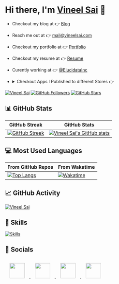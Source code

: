 # Hi there, I'm [Vineel Sai](https://vineelsai.com) 👋

- Checkout my blog at 👉 [Blog](https://vineelsai.com)
- Reach me out at 👉 mail@vineelsai.com
- Checkout my portfolio at 👉 [Portfolio](https://vineelsai.com/portfolio)
- Checkout my resume at 👉 [Resume](https://vineelsai.com/resume/resume.pdf)
- Curently working at 👉 [@ElucidataInc](https://github.com/ElucidataInc)
- <details>
    <summary>Checkout Apps I Published to different Stores 👉</summary>

    |App Name | App Logo | Published Date | Download |
    |---------|----------|----------------|----------|
    | Tic Tac Toe | ![Tic Tac Toe](https://github.com/VsTechDev/Tic-Tac-Toe/blob/main/app/src/main/ic_launcher-web.png?raw=true) | Jan 24, 2020 | [![Play Store](https://play.google.com/intl/en_us/badges/static/images/badges/en_badge_web_generic.png)](https://play.google.com/store/apps/details?id=com.vs.tictactoe) |
    | Sudoku | ![Sudoku](https://github.com/VsTechDev/Sudoku/blob/main/app/src/main/ic_app_icon-playstore.png?raw=true) | Mar 30, 2020 | [![Play Store](https://play.google.com/intl/en_us/badges/static/images/badges/en_badge_web_generic.png)](https://play.google.com/store/apps/details?id=com.vs.sudoku) |
    | Paint | ![Paint](https://github.com/VsTechDev/Paint/blob/main/app/src/main/ic_launcher_icon-playstore.png?raw=true) | Apr 30, 2020 | [![Play Store](https://play.google.com/intl/en_us/badges/static/images/badges/en_badge_web_generic.png)](https://play.google.com/store/apps/details?id=com.vs.paint) |
    | Calculator | ![Calculator](https://github.com/VsTechDev/Calculator/blob/main/app/src/main/ic_launcher-playstore.png?raw=true) | Oct 20, 2020 | [![Play Store](https://play.google.com/intl/en_us/badges/static/images/badges/en_badge_web_generic.png)](https://play.google.com/store/apps/details?id=com.vs.calculator) |
    | Root & SafetyNet Checker | ![Root & SafetyNet Checker](https://github.com/VsTechDev/Root-Checker/blob/main/app/src/main/ic_launcher-playstore.png?raw=true) | Oct 22, 2020 | [![Play Store](https://play.google.com/intl/en_us/badges/static/images/badges/en_badge_web_generic.png)](https://play.google.com/store/apps/details?id=com.vs.rootchecker) |
    | Take Notes | ![Take Notes](https://github.com/VsTechDev/Take-Notes/blob/main/app/src/main/ic_launcher-playstore.png?raw=true) | Dec 25, 2020 | [![Play Store](https://play.google.com/intl/en_us/badges/static/images/badges/en_badge_web_generic.png)](https://play.google.com/store/apps/details?id=com.vs.takenotes) |
    | Direct Message | ![Direct Message](https://github.com/VsTechDev/Direct-Message/blob/main/app/src/main/ic_launcher-playstore.png?raw=true) | Feb 3, 2021 | [![Play Store](https://play.google.com/intl/en_us/badges/static/images/badges/en_badge_web_generic.png)](https://play.google.com/store/apps/details?id=com.vs.direct.message) |
    | VSCoder | ![VSCoder](https://vineelsai.gallerycdn.vsassets.io/extensions/vineelsai/vscoder/1.0.3/1651505300533/Microsoft.VisualStudio.Services.Icons.Default) | Jun 12, 2021 | [![Visual Studio Code](https://cdn.vsassets.io/v/M213_20221206.3/_content/Header/vs-logo.png)](https://marketplace.visualstudio.com/items?itemName=vineelsai.vscoder) |
    | Flapping Fish | ![Flapping Fish](https://play-lh.googleusercontent.com/e3r0O8Jw1_7rD38zeNkko3qp1XMRjS-x9V-NqM_BsBZnuLXTzXT5_XK50FpttBKEIcA=w240-h480-rw) | Jun 17, 2021 | [![Play Store](https://play.google.com/intl/en_us/badges/static/images/badges/en_badge_web_generic.png)](https://play.google.com/store/apps/details?id=com.vs.FlappyBird) |
    | Space Invasion | ![Space Invasion](https://play-lh.googleusercontent.com/RO6HL0yklWCzIRQpgTUQNEr9Nj7Uycn4AlKRFDMSTL9HpODW1vXsIF4W00JQPDbhbuI=w240-h480-rw) | Sep 5, 2021 | [![Play Store](https://play.google.com/intl/en_us/badges/static/images/badges/en_badge_web_generic.png)](https://play.google.com/store/apps/details?id=com.vs.SpaceInvaders) |
    | Fedora WSL | ![Fedora WSL](https://github.com/VsTechDev/Fedora-WSL/blob/main/FedoraWSL-Appx/Assets/Square150x150Logo.scale-400.png?raw=true) | Jan 5, 2023 | [![Microsoft Store](https://developer.microsoft.com/en-us/store/badges/images/English_get-it-from-MS.png)](https://apps.microsoft.com/store/detail/fedora-wsl/9NPCP8DRCHSN) |
    | Arch WSL | ![Arch WSL](https://github.com/VsTechDev/Arch-WSL/blob/main/ArchWSL-Appx/Assets/Square150x150Logo.scale-400.png?raw=true) | Jan 5, 2023 | [![Microsoft Store](https://developer.microsoft.com/en-us/store/badges/images/English_get-it-from-MS.png)](https://apps.microsoft.com/store/detail/arch-wsl/9MZNMNKSM73X) |

</details>

[![Vineel Sai](https://komarev.com/ghpvc/?username=vineelsai26&color=FE9600)](https://vineelsai.com)
[![GitHub Followers](https://img.shields.io/github/followers/vineelsai26?label=Followers&color=FE9600)](https://vineelsai.com)
[![GitHub Stars](https://img.shields.io/github/stars/vineelsai26?label=Stars&color=FE9600)](https://vineelsai.com)

## 📊 GitHub Stats

| GitHub Streak | GitHub Stats|
|-----|-----|
| [![GitHub Streak](https://github-readme-streak-stats.herokuapp.com/?user=vineelsai26&theme=dark)](https://vineelsai.com) | [![Vineel Sai's GitHub stats](https://stats.github.vineelsai.com/api?username=vineelsai26&show_icons=true&count_private=true&theme=dark)](https://vineelsai.com) |

## 💻 Most Used Languages
| From GitHub Repos | From Wakatime |
|-----|-----|
| [![Top Langs](https://stats.github.vineelsai.com/api/top-langs/?username=vineelsai26&layout=compact&langs_count=8&hide=shell,smali&exclude_repo=android_kernel_xiaomi_onclite&theme=dark)](https://vineelsai.com) | [![Wakatime](https://github-stats.vineelsai.com/api/wakatime?username=vineelsai26&layout=compact&langs_count=8&theme=dark)](https://vineelsai.com) |

## 📈 GitHub Activity

[![Vineel Sai](https://github-readme-activity-graph.cyclic.app/graph?username=vineelsai26&bg_color=000000&color=6CE287&line=FFEE4A&point=FE9600)](https://vineelsai.com)

## 🎯 Skills

[![Skills](https://skillicons.dev/icons?i=javascript,nodejs,express,react,nextjs,vite,py,flask,django,cs,go,c,cpp,java,kotlin,html,css,docker,kubernetes,azure,aws,gcp,heroku,vercel,netlify,cloudflare,workers,firebase,mongodb,dynamodb,mysql,git,github,githubactions,linux,bash,vscode,androidstudio,idea,unity,visualstudio&theme=light)](https://vineelsai.com)

## 📱 Socials

<a href="https://instagram.com/vineelsai26">
    <img src="https://skillicons.dev/icons?i=instagram" width="50px" style="padding: 15px"/>
</a>
<a href="https://twitter.com/vineelsai26">
    <img src="https://skillicons.dev/icons?i=twitter" width="50px" style="padding: 15px"/>
</a>
<a href="https://linkedin.com/in/vineelsai26">
    <img src="https://skillicons.dev/icons?i=linkedin" width="50px" style="padding: 15px"/>
</a>
<a href="https://github.com/vineelsai26">
    <img src="https://skillicons.dev/icons?i=github" width="50px" style="padding: 15px"/>
</a>

